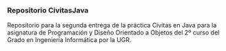 ### Repositorio CivitasJava

Repositorio para la segunda entrega de la práctica Civitas en Java para la asignatura de Programación y Diseño Orientado a Objetos del 2º curso del Grado en Ingeniería Informática por la UGR.


